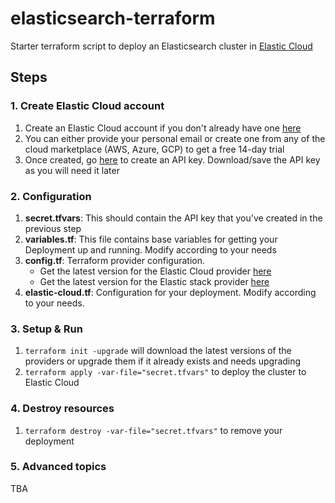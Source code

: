 # elasticsearch-terraform

Starter terraform script to deploy an Elasticsearch cluster in [Elastic Cloud](https://cloud.elastic.co)

## Steps

### 1. Create Elastic Cloud account

1. Create an Elastic Cloud account if you don't already have one [here](https://cloud.elastic.co/registration)
2. You can either provide your personal email or create one from any of the cloud marketplace (AWS, Azure, GCP) to get a free 14-day trial
3. Once created, go [here](https://cloud.elastic.co/account/keys) to create an API key. Download/save the API key as you will need it later

### 2. Configuration

1. **secret.tfvars**: This should contain the API key that you've created in the previous step
2. **variables.tf**: This file contains base variables for getting your Deployment up and running. Modify according to your needs
3. **config.tf**: Terraform provider configuration. 
   - Get the latest version for the Elastic Cloud provider [here](https://registry.terraform.io/providers/elastic/ec/latest/docs)
   - Get the latest version for the Elastic stack provider [here](https://registry.terraform.io/providers/elastic/elasticstack/latest/docs)
4. **elastic-cloud.tf**: Configuration for your deployment. Modify according to your needs.

### 3. Setup & Run

1. `terraform init -upgrade` will download the latest versions of the providers or upgrade them if it already exists and needs upgrading
2. `terraform apply -var-file="secret.tfvars"` to deploy the cluster to Elastic Cloud

### 4. Destroy resources

1. `terraform destroy -var-file="secret.tfvars"` to remove your deployment

### 5. Advanced topics

TBA
